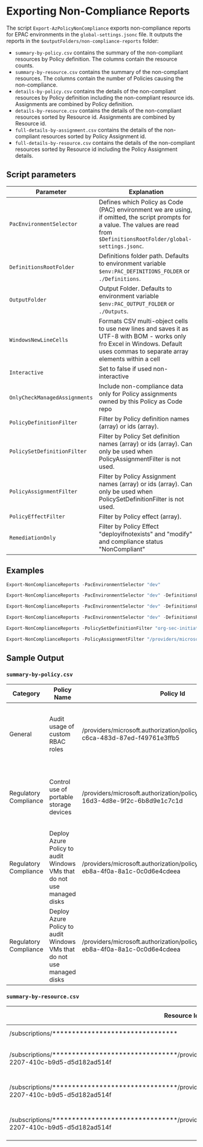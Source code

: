 # Exporting Non-Compliance Reports

The script `Export-AzPolicyNonCompliance` exports non-compliance reports for EPAC environments in the `global-settings.jsonc` file. It outputs the reports in the `$outputFolders/non-compliance-reports` folder:

- `summary-by-policy.csv` contains the summary of the non-compliant resources by Policy definition. The columns contain the resource counts.
- `summary-by-resource.csv` contains the summary of the non-compliant resources. The columns contain the number of Policies causing the non-compliance.
- `details-by-policy.csv` contains the details of the non-compliant resources by Policy definition including the non-compliant resource ids. Assignments are combined by Policy definition.
- `details-by-resource.csv` contains the details of the non-compliant resources sorted by Resource id. Assignments are combined by Resource id.
- `full-details-by-assignment.csv` contains the details of the non-compliant resources sorted by Policy Assignment id.
- `full-details-by-resource.csv` contains the details of the non-compliant resources sorted by Resource id including the Policy Assignment details.

## Script parameters

| Parameter | Explanation |
| --- | --- |
| `PacEnvironmentSelector` | Defines which Policy as Code (PAC) environment we are using, if omitted, the script prompts for a value. The values are read from `$DefinitionsRootFolder/global-settings.jsonc`. |
| `DefinitionsRootFolder` | Definitions folder path. Defaults to environment variable `$env:PAC_DEFINITIONS_FOLDER` or `./Definitions`. |
| `OutputFolder` | Output Folder. Defaults to environment variable `$env:PAC_OUTPUT_FOLDER` or `./Outputs`. |
| `WindowsNewLineCells` | Formats CSV multi-object cells to use new lines and saves it as UTF-8 with BOM - works only fro Excel in Windows. Default uses commas to separate array elements within a cell |
| `Interactive` | Set to false if used non-interactive |
| `OnlyCheckManagedAssignments` | Include non-compliance data only for Policy assignments owned by this Policy as Code repo |
| `PolicyDefinitionFilter` | Filter by Policy definition names (array) or ids (array). |
| `PolicySetDefinitionFilter` | Filter by Policy Set definition names (array) or ids (array). Can only be used when PolicyAssignmentFilter is not used. |
| `PolicyAssignmentFilter` | Filter by Policy Assignment names (array) or ids (array). Can only be used when PolicySetDefinitionFilter is not used. |
| `PolicyEffectFilter` | Filter by Policy effect (array). |
| `RemediationOnly` | Filter by Policy Effect "deployifnotexists" and "modify" and compliance status "NonCompliant"

## Examples

```ps1
Export-NonComplianceReports -PacEnvironmentSelector "dev"
```

```ps1
Export-NonComplianceReports -PacEnvironmentSelector "dev" -DefinitionsRootFolder "C:\MyPacRepo\Definitions" -OutputFolder "C:\MyPacRepo\Outputs"
```

```ps1
Export-NonComplianceReports -PacEnvironmentSelector "dev" -DefinitionsRootFolder "C:\MyPacRepo\Definitions" -OutputFolder "C:\MyPacRepo\Outputs" -WindowsNewLineCells
```

```ps1
Export-NonComplianceReports -PacEnvironmentSelector "dev" -DefinitionsRootFolder "C:\MyPacRepo\Definitions" -OutputFolder "C:\MyPacRepo\Outputs" -OnlyCheckManagedAssignments
```

```ps1
Export-NonComplianceReports -PolicySetDefinitionFilter "org-sec-initiative", "/providers/Microsoft.Authorization/policySetDefinitions/11111111-1111-1111-1111-111111111111"
```

```ps1
Export-NonComplianceReports -PolicyAssignmentFilter "/providers/microsoft.management/managementgroups/11111111-1111-1111-1111-111111111111/providers/microsoft.authorization/policyassignments/taginh-env", "prod-asb"
```

## Sample Output

### `summary-by-policy.csv`

| Category | Policy Name | Policy Id | Non Compliant | Unknown | Not Started | Exempt | Conflicting | Error | Assignment Ids | Group Names |
| --- | --- | --- | --- | --- | --- | --- | --- | --- | --- | --- |
| General | Audit usage of custom RBAC roles | /providers/microsoft.authorization/policydefinitions/a451c1ef-c6ca-483d-87ed-f49761e3ffb5 | 9 | 0 | 0 | 0 | 0 | 0 | /providers/microsoft.management/managementgroups/pac-heinrich-dev-dev/providers/microsoft.authorization/policyassignments/dev-nist-800-53-r5,/providers/microsoft.management/managementgroups/pac-heinrich-dev-dev/providers/microsoft.authorization/policyassignments/dev-asb | azure_security_benchmark_v3.0_pa-7,nist_sp_800-53_r5_ac-6(7),nist_sp_800-53_r5_ac-2(7),nist_sp_800-53_r5_ac-6,nist_sp_800-53_r5_ac-2 |
| Regulatory Compliance | Control use of portable storage devices | /providers/microsoft.authorization/policydefinitions/0a8a1a7d-16d3-4d8e-9f2c-6b8d9e1c7c1d | 0 | 0 | 0 | 0 | 0 | 0 | /providers/microsoft.management/managementgroups/pac-heinrich-dev-dev/providers/microsoft.authorization/policyassignments/dev-nist-800-53-r5,/providers/microsoft.management/managementgroups/pac-heinrich-dev-dev/providers/microsoft.authorization/policyassignments/dev-asb | azure_security_benchmark_v3.0_pa-7,nist_sp_800-53_r5_ac-6(7),nist_sp_800-53_r5_ac-2(7),nist_sp_800-53_r5_ac-6,nist_sp_800-53_r5_ac-2 |
| Regulatory Compliance | Deploy Azure Policy to audit Windows VMs that do not use managed disks | /providers/microsoft.authorization/policydefinitions/0b2b84f2-eb8a-4f0a-8a1c-0c0d6e4cdeea | 0 | 0 | 0 | 0 | 0 | 0 | /providers/microsoft.management/managementgroups/pac-heinrich-dev-dev/providers/microsoft.authorization/policyassignments/dev-nist-800-53-r5,/providers/microsoft.management/managementgroups/pac-heinrich-dev-dev/providers/microsoft.authorization/policyassignments/dev-asb | azure_security_benchmark_v3.0_pa-7,nist_sp_800-53_r5_ac-6(7),nist_sp_800-53_r5_ac-2(7),nist_sp_800-53_r5_ac-6,nist_sp_800-53_r5_ac-2 |
| Regulatory Compliance | Deploy Azure Policy to audit Windows VMs that do not use managed disks | /providers/microsoft.authorization/policydefinitions/0b2b84f2-eb8a-4f0a-8a1c-0c0d6e4cdeea | 0 | 0 | 0 | 0 | 0 | 0 | /providers/microsoft.management/managementgroups/pac-heinrich-dev-dev/providers/microsoft.authorization/policyassignments/dev-nist-800-53-r5,/providers/microsoft.management/managementgroups/pac-heinrich-dev-dev/providers/microsoft.authorization/policyassignments/dev-asb | azure_security_benchmark_v3.0_pa-7,nist_sp_800-53_r5_ac-6(7),nist_sp_800-53_r5_ac-2(7),nist_sp_800-53_r5_ac-6,nist_sp_800-53_r5_ac-2 |

### `summary-by-resource.csv`

| Resource Id | Subscription Id | Subscription Name | Resource Group | Resource Type | Resource Name | Resource Qualifier | Non Compliant | Unknown | Not Started | Exempt | Conflicting | Error |
| --- | --- | --- | --- | --- | --- | --- | --- | --- | --- | --- | --- | --- |
| /subscriptions/******************************** | ******************************** | PAC-DEV-001 |  | subscriptions |  |  | 25 | 481 | 0 | 0 | 0 | 0 |
| /subscriptions/********************************/providers/microsoft.authorization/roledefinitions/0b00bc79-2207-410c-b9d5-d5d182ad514f | ******************************** | PAC-DEV-001 |  | microsoft.authorization/roledefinitions | 0b00bc79-2207-410c-b9d5-d5d182ad514f |  | 0 | 0 | 0 | 0 | 0 | 0 |
| /subscriptions/********************************/providers/microsoft.authorization/roledefinitions/0b00bc79-2207-410c-b9d5-d5d182ad514f | ******************************** | PAC-DEV-001 |  | microsoft.authorization/roledefinitions | 0b00bc79-2207-410c-b9d5-d5d182ad514f |  | 0 | 0 | 0 | 0 | 0 | 0 |
| /subscriptions/********************************/providers/microsoft.authorization/roledefinitions/0b00bc79-2207-410c-b9d5-d5d182ad514f | ******************************** | PAC-DEV-001 |  | microsoft.authorization/roledefinitions | 0b00bc79-2207-410c-b9d5-d5d182ad514f |  | 0 | 0 | 0 | 0 | 0 | 0 |

